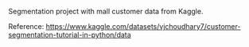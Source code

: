 Segmentation project with mall customer data from Kaggle.

Reference: https://www.kaggle.com/datasets/vjchoudhary7/customer-segmentation-tutorial-in-python/data
